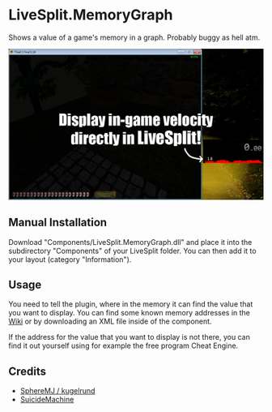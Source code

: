 LiveSplit.MemoryGraph
=====================
Shows a value of a game's memory in a graph. Probably buggy as hell atm.

![preview.png](/images/preview.png)

Manual Installation
-------------------
Download "Components/LiveSplit.MemoryGraph.dll" and place it into the subdirectory "Components" of your LiveSplit folder. You can then add it to your layout (category "Information").

Usage
-----
You need to tell the plugin, where in the memory it can find the value that you want to display. You can find some known memory addresses in the [Wiki](https://github.com/kugelrund/LiveSplit.MemoryGraph/wiki) or by downloading an XML file inside of the component.

If the address for the value that you want to display is not there, you can find it out yourself using for example the free program Cheat Engine.

Credits
-----
* [SphereMJ / kugelrund](https://www.twitch.tv/spheremj)
* [SuicideMachine](https://www.twitch.tv/suicidemachine)